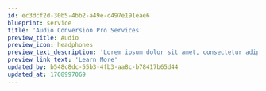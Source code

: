 ```yaml
---
id: ec3dcf2d-30b5-4bb2-a49e-c497e191eae6
blueprint: service
title: 'Audio Conversion Pro Services'
preview_title: Audio
preview_icon: headphones
preview_text_description: 'Lorem ipsum dolor sit amet, consectetur adipiscing elit, sed do eiusmod tempor incididunt ut labore.'
preview_link_text: 'Learn More'
updated_by: b548c8dc-55b3-4fb3-aa8c-b78417b65d44
updated_at: 1708997069
---
```

